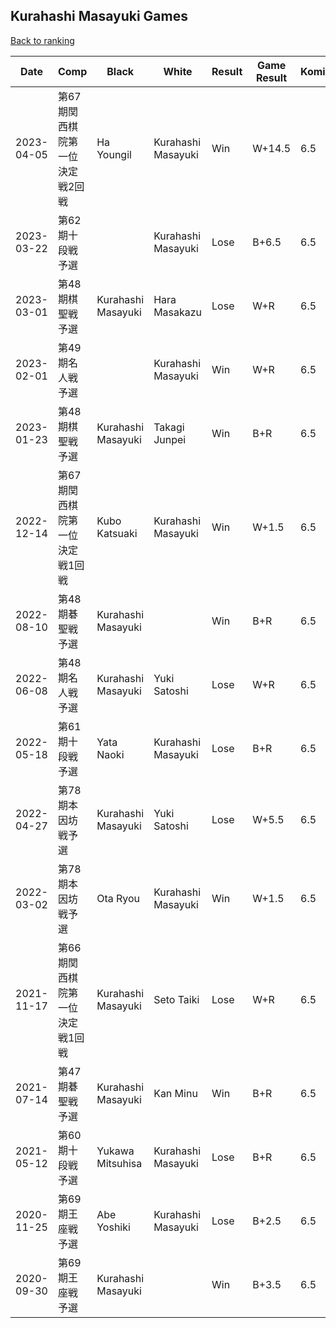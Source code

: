 ## Kurahashi Masayuki Games

[Back to ranking](../../index.md)




| **Date** | **Comp** | **Black** | **White** | **Result** | **Game Result** | **Komi** | **Rating** | **Diff** | 
| --- | --- | --- | --- | --- | --- | --- | --- | --- |
| 2023-04-05 | 第67期関西棋院第一位決定戦2回戦 | Ha Youngil | Kurahashi Masayuki | Win | W+14.5 | 6.5 | 2726 | 95 | 
| 2023-03-22 | 第62期十段戦予選 |  | Kurahashi Masayuki | Lose | B+6.5 | 6.5 | 2631 | -46 | 
| 2023-03-01 | 第48期棋聖戦予選 | Kurahashi Masayuki | Hara Masakazu | Lose | W+R | 6.5 | 2677 | 26 | 
| 2023-02-01 | 第49期名人戦予選 |  | Kurahashi Masayuki | Win | W+R | 6.5 | 2651 | 217 | 
| 2023-01-23 | 第48期棋聖戦予選 | Kurahashi Masayuki | Takagi Junpei | Win | B+R | 6.5 | 2434 | 228 | 
| 2022-12-14 | 第67期関西棋院第一位決定戦1回戦 | Kubo Katsuaki | Kurahashi Masayuki | Win | W+1.5 | 6.5 | 2206 | -148 | 
| 2022-08-10 | 第48期碁聖戦予選 | Kurahashi Masayuki |  | Win | B+R | 6.5 | 2354 | 0 | 
| 2022-06-08 | 第48期名人戦予選 | Kurahashi Masayuki | Yuki Satoshi | Lose | W+R | 6.5 | 2354 | 0 | 
| 2022-05-18 | 第61期十段戦予選 | Yata Naoki | Kurahashi Masayuki | Lose | B+R | 6.5 | 2354 | 0 | 
| 2022-04-27 | 第78期本因坊戦予選 | Kurahashi Masayuki | Yuki Satoshi | Lose | W+5.5 | 6.5 | 2354 | 0 | 
| 2022-03-02 | 第78期本因坊戦予選 | Ota Ryou | Kurahashi Masayuki | Win | W+1.5 | 6.5 | 2354 | 0 | 
| 2021-11-17 | 第66期関西棋院第一位決定戦1回戦 | Kurahashi Masayuki | Seto Taiki | Lose | W+R | 6.5 | 2354 | 0 | 
| 2021-07-14 | 第47期碁聖戦予選 | Kurahashi Masayuki | Kan Minu | Win | B+R | 6.5 | 2354 | -7 | 
| 2021-05-12 | 第60期十段戦予選 | Yukawa Mitsuhisa | Kurahashi Masayuki | Lose | B+R | 6.5 | 2361 | 220 | 
| 2020-11-25 | 第69期王座戦予選 | Abe Yoshiki | Kurahashi Masayuki | Lose | B+2.5 | 6.5 | 2141 | -182 | 
| 2020-09-30 | 第69期王座戦予選 | Kurahashi Masayuki |  | Win | B+3.5 | 6.5 | 2323 | missing |




